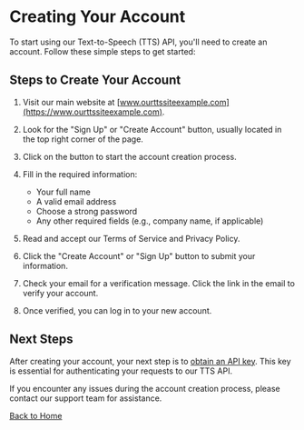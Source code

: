 # Creating Your Account

To start using our Text-to-Speech (TTS) API, you'll need to create an account. Follow these simple steps to get started:

## Steps to Create Your Account

1. Visit our main website at [www.ourttssiteexample.com](https://www.ourttssiteexample.com).

2. Look for the "Sign Up" or "Create Account" button, usually located in the top right corner of the page.

3. Click on the button to start the account creation process.

4. Fill in the required information:
   - Your full name
   - A valid email address
   - Choose a strong password
   - Any other required fields (e.g., company name, if applicable)

5. Read and accept our Terms of Service and Privacy Policy.

6. Click the "Create Account" or "Sign Up" button to submit your information.

7. Check your email for a verification message. Click the link in the email to verify your account.

8. Once verified, you can log in to your new account.

## Next Steps

After creating your account, your next step is to [obtain an API key](api-key.md). This key is essential for authenticating your requests to our TTS API.

If you encounter any issues during the account creation process, please contact our support team for assistance.

[Back to Home](../index.md)